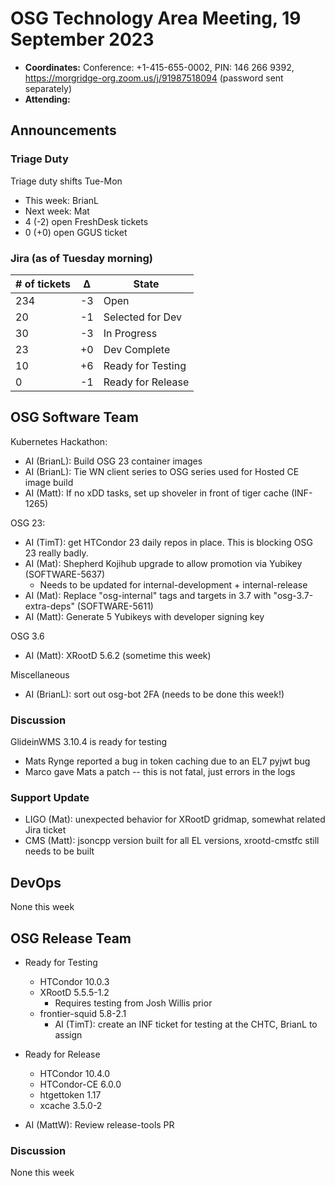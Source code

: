 # OSG Technology Area Meeting, 19 September 2023

-   **Coordinates:** Conference: +1-415-655-0002, PIN: 146 266 9392,
    <https://morgridge-org.zoom.us/j/91987518094> (password sent separately)
-   **Attending:** 

## Announcements

### Triage Duty

Triage duty shifts Tue-Mon

-   This week: BrianL
-   Next week: Mat
-   4 (-2) open FreshDesk tickets
-   0 (+0) open GGUS ticket

### Jira (as of Tuesday morning)

| # of tickets | &Delta; | State             |
|--------------|---------|-------------------|
| 234          | -3      | Open              |
| 20           | -1      | Selected for Dev  |
| 30           | -3      | In Progress       |
| 23           | +0      | Dev Complete      |
| 10           | +6      | Ready for Testing |
| 0            | -1      | Ready for Release |

## OSG Software Team

Kubernetes Hackathon:
-   AI (BrianL): Build OSG 23 container images
-   AI (BrianL): Tie WN client series to OSG series used for Hosted CE image build
-   AI (Matt): If no xDD tasks, set up shoveler in front of tiger cache (INF-1265)

OSG 23:
-   AI (TimT): get HTCondor 23 daily repos in place.
    This is blocking OSG 23 really badly.
-   AI (Mat): Shepherd Kojihub upgrade to allow promotion via Yubikey (SOFTWARE-5637)
    - Needs to be updated for internal-development + internal-release
-   AI (Mat): Replace "osg-internal" tags and targets in 3.7 with "osg-3.7-extra-deps" (SOFTWARE-5611)
-   AI (Matt): Generate 5 Yubikeys with developer signing key

OSG 3.6
-   AI (Matt): XRootD 5.6.2 (sometime this week)

Miscellaneous
-   AI (BrianL): sort out osg-bot 2FA (needs to be done this week!)

### Discussion

GlideinWMS 3.10.4 is ready for testing
-   Mats Rynge reported a bug in token caching due to an EL7 pyjwt bug
-   Marco gave Mats a patch -- this is not fatal, just errors in the logs

### Support Update

-   LIGO (Mat): unexpected behavior for XRootD gridmap, somewhat related Jira ticket
-   CMS (Matt): jsoncpp version built for all EL versions, xrootd-cmstfc still needs to be built

## DevOps

None this week

## OSG Release Team

-   Ready for Testing
    -   HTCondor 10.0.3
    -   XRootD 5.5.5-1.2
        - Requires testing from Josh Willis prior
    -   frontier-squid 5.8-2.1
        -   AI (TimT): create an INF ticket for testing at the CHTC, BrianL to assign
-   Ready for Release
    -   HTCondor 10.4.0
    -   HTCondor-CE 6.0.0
    -   htgettoken 1.17
    -   xcache 3.5.0-2
 
- AI (MattW): Review release-tools PR

### Discussion

None this week

